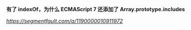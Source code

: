 **有了 indexOf，为什么 ECMAScript 7 还添加了 Array.prototype.includes**

*https://segmentfault.com/a/1190000010911972*

